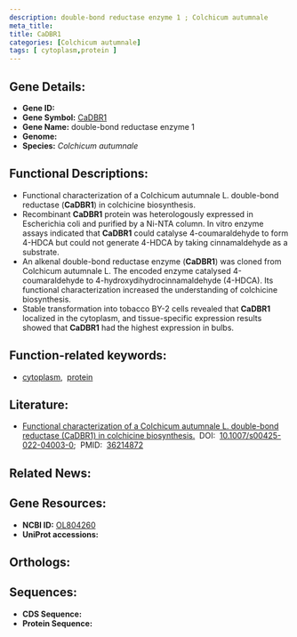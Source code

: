 ```yaml
---
description: double-bond reductase enzyme 1 ; Colchicum autumnale
meta_title:
title: CaDBR1
categories: [Colchicum autumnale]
tags: [ cytoplasm,protein ]
---
```


## Gene Details:
- **Gene ID:** []()
- **Gene Symbol:** <u>CaDBR1</u>
- **Gene Name:** double-bond reductase enzyme 1
- **Genome:** []()
- **Species:** *Colchicum autumnale*

## Functional Descriptions:
   - Functional characterization of a Colchicum autumnale L. double-bond reductase (**CaDBR1**) in colchicine biosynthesis.
   - Recombinant **CaDBR1** protein was heterologously expressed in Escherichia coli and purified by a Ni-NTA column. In vitro enzyme assays indicated that **CaDBR1** could catalyse 4-coumaraldehyde to form 4-HDCA but could not generate 4-HDCA by taking cinnamaldehyde as a substrate. 
   - An alkenal double-bond reductase enzyme (**CaDBR1**) was cloned from Colchicum autumnale L. The encoded enzyme catalysed 4-coumaraldehyde to 4-hydroxydihydrocinnamaldehyde (4-HDCA). Its functional characterization increased the understanding of colchicine biosynthesis.
   - Stable transformation into tobacco BY-2 cells revealed that **CaDBR1** localized in the cytoplasm, and tissue-specific expression results showed that **CaDBR1** had the highest expression in bulbs. 

## Function-related keywords:
   - [cytoplasm](/tags/cytoplasm/),&nbsp;&nbsp;[protein](/tags/protein/)

## Literature:
   - [Functional characterization of a Colchicum autumnale L. double-bond reductase (CaDBR1) in colchicine biosynthesis.](https://doi.org/10.1007/s00425-022-04003-0)&nbsp;&nbsp;DOI:&nbsp;&nbsp;[10.1007/s00425-022-04003-0](https://doi.org/10.1007/s00425-022-04003-0);&nbsp;&nbsp;PMID:&nbsp;&nbsp;[36214872](https://pubmed.ncbi.nlm.nih.gov/36214872/)

## Related News:

## Gene Resources:
- **NCBI ID:**  [OL804260](https://www.ncbi.nlm.nih.gov/gene/?term=OL804260)
- **UniProt accessions:**  [](https://www.uniprot.org/uniprotkb//entry)

## Orthologs:

## Sequences:
- **CDS Sequence:**
- **Protein Sequence:**
